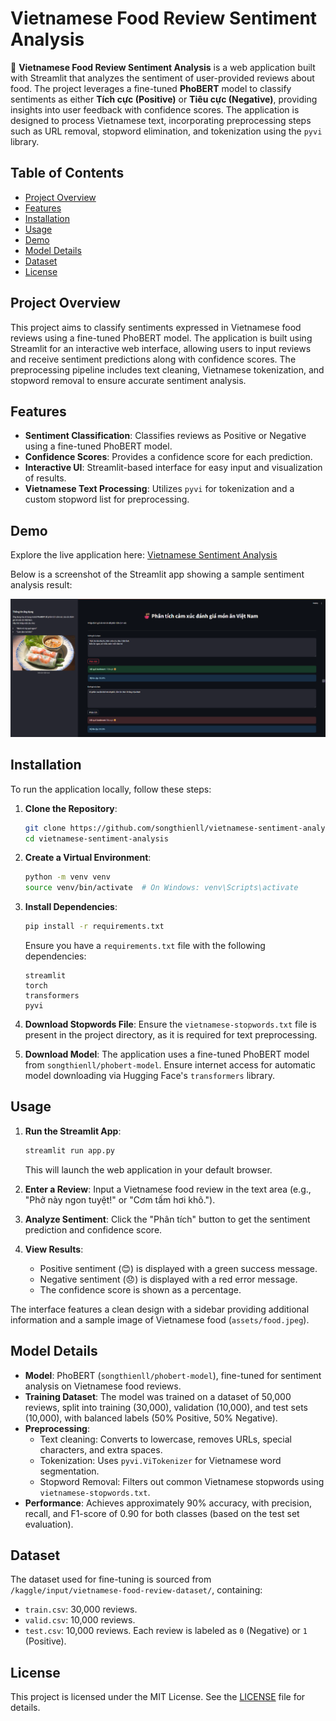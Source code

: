 # Vietnamese Food Review Sentiment Analysis

🍜 **Vietnamese Food Review Sentiment Analysis** is a web application built with Streamlit that analyzes the sentiment of user-provided reviews about food. The project leverages a fine-tuned **PhoBERT** model to classify sentiments as either **Tích cực (Positive)** or **Tiêu cực (Negative)**, providing insights into user feedback with confidence scores. The application is designed to process Vietnamese text, incorporating preprocessing steps such as URL removal, stopword elimination, and tokenization using the `pyvi` library.

## Table of Contents
- [Project Overview](#project-overview)
- [Features](#features)
- [Installation](#installation)
- [Usage](#usage)
- [Demo](#demo)
- [Model Details](#model-details)
- [Dataset](#dataset)
- [License](#license)

## Project Overview
This project aims to classify sentiments expressed in Vietnamese food reviews using a fine-tuned PhoBERT model. The application is built using Streamlit for an interactive web interface, allowing users to input reviews and receive sentiment predictions along with confidence scores. The preprocessing pipeline includes text cleaning, Vietnamese tokenization, and stopword removal to ensure accurate sentiment analysis.

## Features
- **Sentiment Classification**: Classifies reviews as Positive or Negative using a fine-tuned PhoBERT model.
- **Confidence Scores**: Provides a confidence score for each prediction.
- **Interactive UI**: Streamlit-based interface for easy input and visualization of results.
- **Vietnamese Text Processing**: Utilizes `pyvi` for tokenization and a custom stopword list for preprocessing.

## Demo
Explore the live application here: [Vietnamese Sentiment Analysis](https://vietnamese-sentiment-analysis.streamlit.app/)

Below is a screenshot of the Streamlit app showing a sample sentiment analysis result:

![Demo Screenshot](https://raw.githubusercontent.com/songthienll/vietnamese-sentiment-analysis/main/assets/demo.png)


## Installation
To run the application locally, follow these steps:

1. **Clone the Repository**:
   ```bash
   git clone https://github.com/songthienll/vietnamese-sentiment-analysis.git
   cd vietnamese-sentiment-analysis
   ```

2. **Create a Virtual Environment**:
   ```bash
   python -m venv venv
   source venv/bin/activate  # On Windows: venv\Scripts\activate
   ```

3. **Install Dependencies**:
   ```bash
   pip install -r requirements.txt
   ```
   Ensure you have a `requirements.txt` file with the following dependencies:
   ```
   streamlit
   torch
   transformers
   pyvi
   ```

4. **Download Stopwords File**:
   Ensure the `vietnamese-stopwords.txt` file is present in the project directory, as it is required for text preprocessing.

5. **Download Model**:
   The application uses a fine-tuned PhoBERT model from `songthienll/phobert-model`. Ensure internet access for automatic model downloading via Hugging Face's `transformers` library.

## Usage
1. **Run the Streamlit App**:
   ```bash
   streamlit run app.py
   ```
   This will launch the web application in your default browser.

2. **Enter a Review**:
   Input a Vietnamese food review in the text area (e.g., "Phở này ngon tuyệt!" or "Cơm tấm hơi khô.").

3. **Analyze Sentiment**:
   Click the "Phân tích" button to get the sentiment prediction and confidence score.

4. **View Results**:
   - Positive sentiment (😊) is displayed with a green success message.
   - Negative sentiment (😞) is displayed with a red error message.
   - The confidence score is shown as a percentage.

The interface features a clean design with a sidebar providing additional information and a sample image of Vietnamese food (`assets/food.jpeg`).

## Model Details
- **Model**: PhoBERT (`songthienll/phobert-model`), fine-tuned for sentiment analysis on Vietnamese food reviews.
- **Training Dataset**: The model was trained on a dataset of 50,000 reviews, split into training (30,000), validation (10,000), and test sets (10,000), with balanced labels (50% Positive, 50% Negative).
- **Preprocessing**:
  - Text cleaning: Converts to lowercase, removes URLs, special characters, and extra spaces.
  - Tokenization: Uses `pyvi.ViTokenizer` for Vietnamese word segmentation.
  - Stopword Removal: Filters out common Vietnamese stopwords using `vietnamese-stopwords.txt`.
- **Performance**: Achieves approximately 90% accuracy, with precision, recall, and F1-score of 0.90 for both classes (based on the test set evaluation).

## Dataset
The dataset used for fine-tuning is sourced from `/kaggle/input/vietnamese-food-review-dataset/`, containing:
- `train.csv`: 30,000 reviews.
- `valid.csv`: 10,000 reviews.
- `test.csv`: 10,000 reviews.
Each review is labeled as `0` (Negative) or `1` (Positive).

## License
This project is licensed under the MIT License. See the [LICENSE](LICENSE) file for details.
